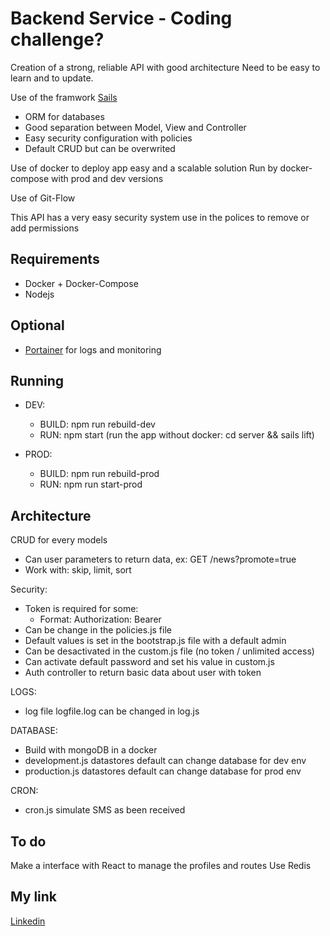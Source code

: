 # Backend Service - Coding challenge?

Creation of a strong, reliable API with good architecture
Need to be easy to learn and to update.

Use of the framwork [Sails](http://sailsjs.org)
  * ORM for databases
  * Good separation between Model, View and Controller 
  * Easy security configuration with policies
  * Default CRUD but can be overwrited

Use of docker to deploy app easy and a scalable solution
Run by docker-compose with prod and dev versions

Use of Git-Flow

This API has a very easy security system use in the polices to remove or add permissions

Requirements
------

  * Docker + Docker-Compose
  * Nodejs

Optional
------

  * [Portainer](https://portainer.io/) for logs and monitoring

Running
------

* DEV:
  * BUILD: npm run rebuild-dev
  * RUN: npm start (run the app without docker: cd server && sails lift)
  
* PROD:
  * BUILD: npm run rebuild-prod
  * RUN: npm run start-prod

Architecture
------

CRUD for every models
  * Can user parameters to return data, ex: GET /news?promote=true
  * Work with: skip, limit, sort

Security:
  * Token is required for some:
      * Format: Authorization: Bearer <token>
  * Can be change in the policies.js file
  * Default values is set in the bootstrap.js file with a default admin
  * Can be desactivated in the custom.js file (no token / unlimited access)
  * Can activate default password and set his value in custom.js
  * Auth controller to return basic data about user with token

LOGS:
  * log file logfile.log can be changed in log.js

DATABASE:
  * Build with mongoDB in a docker
  * development.js datastores default can change database for dev env
  * production.js datastores default can change database for prod env

CRON:
  * cron.js simulate SMS as been received

To do
------

Make a interface with React to manage the profiles and routes
Use Redis

My link
------

[Linkedin](https://fr.linkedin.com/in/florianbadier/en)